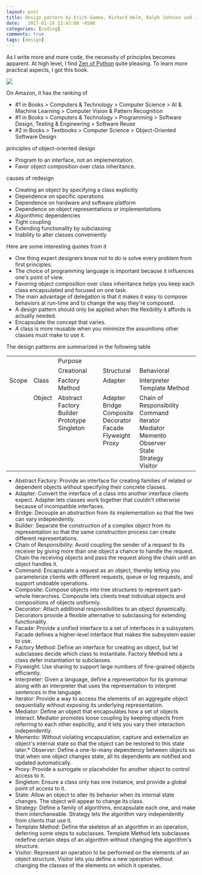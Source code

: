 ```yaml
---
layout: post
title: Design pattern by Erich Gamma, Richard Helm, Ralph Johnson and John Vlissides
date:   2017-01-18 13:43:08 -0500
categories: [coding]
comments: true
tags: [design]
---
```


As I write more and more code, the necessity of principles becomes apparent.
At high level, I find [Zen of Python](https://www.python.org/dev/peps/pep-0020/) quite pleasing. To learn more practical aspects, I got this book.

<a target="_blank"  href="https://www.amazon.com/gp/product/0201633612/ref=as_li_tl?ie=UTF8&camp=1789&creative=9325&creativeASIN=0201633612&linkCode=as2&tag=nosarthur2016-20&linkId=578b21eb39dee41c6f6f743aec13b1d9"><img border="0" src="//ws-na.amazon-adsystem.com/widgets/q?_encoding=UTF8&MarketPlace=US&ASIN=0201633612&ServiceVersion=20070822&ID=AsinImage&WS=1&Format=_SL250_&tag=nosarthur2016-20" ></a><img src="//ir-na.amazon-adsystem.com/e/ir?t=nosarthur2016-20&l=am2&o=1&a=0201633612" width="1" height="1" border="0" alt="" style="border:none !important; margin:0px !important;" />

On Amazon, it has the ranking of 

* #1 in Books > Computers & Technology > Computer Science > AI & Machine Learning > Computer Vision & Pattern Recognition
* #1 in Books > Computers & Technology > Programming > Software Design, Testing & Engineering > Software Reuse
* #2 in Books > Textbooks > Computer Science > Object-Oriented Software Design

principles of object-oriented design

* Program to an interface, not an implementation.
* Favor object composition over class inheritance.

causes of redesign

* Creating an object by specifying a class explicitly
* Dependence on specific operations
* Dependence on hardware and software platform
* Dependence on object representations or implementations
* Algorithmic dependencies
* Tight coupling
* Extending functionality by subclassing 
* Inability to alter classes conveniently

Here are some interesting quotes from it

* One thing expert designers know not to do is solve every problem from first principles.
* The choice of programming language is important because it influences one's point of view.
* Favoring object composition over class inheritance helps you keep each class encapsulated and focused on one task.
* The main advantage of delegation is that it makes it easy to compose behaviors at run-time and to change the way they're composed.
* A design pattern should only be applied when the flexibility it affords is actually needed.
* Encapsulate the concept that varies.
* A class is more reusable when you minimize the assumtions other classes must make to use it.

The design patterns are summarized in the following table

<style>
table td, table td * {
    vertical-align: top;
}
</style>
<table>
  <tr>
    <td colspan="2"></td>
    <td colspan="3">Purpose</td>
  </tr>
  <tr>
    <td colspan="2"></td>
    <td>Creational</td>
    <td>Structural</td>
    <td>Behavioral</td>
  </tr>
  <tr>
    <td rowspan="11">Scope</td>
    <td>Class</td>
    <td>Factory Method</td>
    <td>Adapter</td>
    <td>Interpreter<br> Template Method</td>
  </tr>
  <tr>
    <td>Object</td>
    <td>Abstract Factory<br>Builder<br>Prototype<br>Singleton</td>
	<td>Adapter<br>Bridge<br>Composite<br>Decorator<br>Facade<br>Flyweight<br>Proxy</td>
	<td>Chain of Responsibility<br>Command<br>Iterator<br>Mediator<br>Memento<br>Observer<br>State<br>Strategy<br>Visitor</td>
  </tr>
</table>

* Abstract Factory: Provide an interface for creating families of related or dependent objects without specifying their concrete classes.
* Adapter: Convert the interface of a class into another interface clients expect. Adapter lets classes work together that couldn't otherwise because of incompatible interfaces.
* Bridge: Decouple an abstraction from its implementation so that the two can vary independently.
* Builder: Separate the construction of a complex object from its representation so that the same construction process can create different representations.
* Chain of Responsibility: Avoid coupling the sender of a request to its receiver by giving more than one object a chance to handle the request. Chain the receiving objects and pass the request along the chain until an object handles it.
* Command: Encapsulate a request as an object, thereby letting you parameterize clients with different requests, queue or log requests, and support undoable operations.
* Composite: Compose objects into tree structures to represent part-whole hierarchies. Composite lets clients treat individual objects and compositions of objects uniformly.
* Decorator: Attach additional responsibilities to an object dynamically. Decorators provide a flexible alternative to subclassing for extending functionality.
* Facade: Provide a unified interface to a set of interfaces in a subsystem. Facade defines a higher-level interface that makes the subsystem easier to use.
* Factory Method: Define an interface for creating an object, but let subclasses decide which class to instantiate. Factory Method lets a class defer instantiation to subclasses.
* Flyweight: Use sharing to support large numbers of fine-grained objects efficiently. 
* Interpreter: Given a language, define a representation for its grammar along with an interpreter that uses the representation to interpret sentences in the language.
* Iterator: Provide a way to access the elements of an aggregate object sequentially without exposing its underlying representation.
* Mediator: Define an object that encapsulates how a set of objects interact. Mediator promotes loose coupling by keeping objects from referring to each other explicitly, and it lets you vary their interaction independently.
* Memento: Without violating encapsulation, capture and externalize an object's internal state so that the object can be restored to this state later.* Observer: Define a one-to-many dependency between objects so that when one object changes state, all its dependents are notified and updated automatically. 
* Proxy: Provide a surrogate or placeholder for another object to control access to it.
* Singleton: Ensure a class only has one instance, and provide a global point of access to it.
* State: Allow an object to alter its behavior when its internal state changes. The object will appear to change its class.
* Strategy: Define a family of algorithms, encapsulate each one, and make them interchaneable. Strategy lets the algorithm vary independently from clients that use it.
* Template Method: Define the skeleton af an algorithm in an operation, deferring some steps to subclasses. Template Method lets subclasses redefine certain steps of an algorithm without changing the algorithm's structure.
* Visitor: Represent an operation to be performed on the elements of an object structure. Visitor lets you define a new operation without changing the classes of the elements on which it operates.

